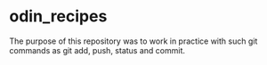 # odin_recipes
The purpose of this repository was to work in practice with such git commands as git add, push, status and commit.